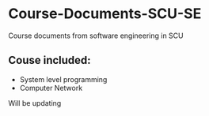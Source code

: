 # Course-Documents-SCU-SE
Course documents from software engineering in SCU

## Couse included:

+ System level programming
+ Computer Network

Will be updating

